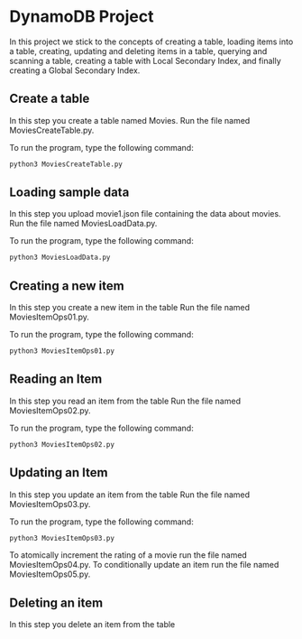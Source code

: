 # DynamoDB Project 
In this project we stick to the concepts of creating a table, loading items into a table, creating, updating and deleting items in a table, querying and scanning a table, creating a table with Local Secondary Index, and finally creating a Global Secondary Index.

## Create a table 
In this step you create a table named Movies.
Run the file named MoviesCreateTable.py.

To run the program, type the following command:
```bash
python3 MoviesCreateTable.py
```

## Loading sample data
In this step you upload movie1.json file containing the data about movies.
Run the file named MoviesLoadData.py.

To run the program, type the following command:
```bash
python3 MoviesLoadData.py
```

## Creating a new item
In this step you create a new item in the table
Run the file named MoviesItemOps01.py.

To run the program, type the following command:
```bash
python3 MoviesItemOps01.py
```

## Reading an Item
In this step you read an item from the table
Run the file named MoviesItemOps02.py.

To run the program, type the following command:
```bash
python3 MoviesItemOps02.py
```

## Updating an Item
In this step you update an item from the table
Run the file named MoviesItemOps03.py.

To run the program, type the following command:
```bash
python3 MoviesItemOps03.py
```
To atomically increment the rating of a movie run the file named MoviesItemOps04.py.
To conditionally update an item run the file named MoviesItemOps05.py.

## Deleting an item
In this step you delete an item from the table
